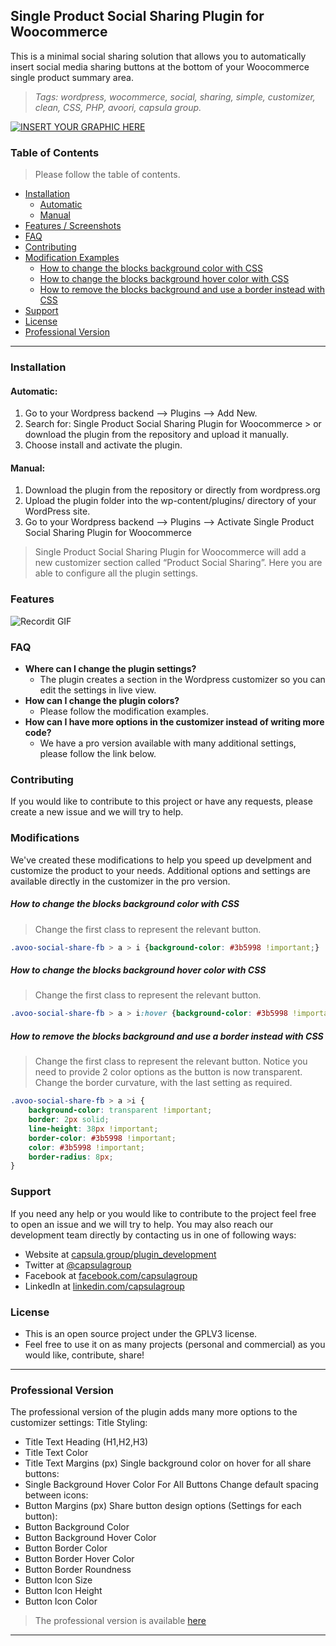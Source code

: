 ## Single Product Social Sharing Plugin for Woocommerce

This is a minimal social sharing solution that allows you to automatically insert social media sharing buttons at the bottom of your Woocommerce single product summary area. 

> <i>Tags: wordpress, wocommerce, social, sharing, simple, customizer, clean, CSS, PHP, avoori, capsula group.</i>

[![INSERT YOUR GRAPHIC HERE](https://image.prntscr.com/image/u0d6bxAgSqS0nCslgZqw2w.png)]()

### Table of Contents

> Please follow the table of contents.

* [Installation](#installation)
  * [Automatic](#automatic)
  * [Manual](#manual)
* [Features / Screenshots](#features)
* [FAQ](#faq)
* [Contributing](#contributing)
* [Modification Examples](#modifications)
  * [How to change the blocks background color with CSS](#how-to-change-the-blocks-background-color-with-css)
  * [How to change the blocks background hover color with CSS](#how-to-change-the-blocks-background-hover-color-with-css)
  * [How to remove the blocks background and use a border instead with CSS](#how-to-remove-the-blocks-background-and-use-a-border-instead-with-css)
* [Support](#support)
* [License](#license)
* [Professional Version](#professional-version)

---

### Installation

#### Automatic:
1. Go to your Wordpress backend --> Plugins --> Add New.
2. Search for: Single Product Social Sharing Plugin for Woocommerce > or download the plugin from the repository and upload it manually.
3. Choose install and activate the plugin.

#### Manual:
1. Download the plugin from the repository or directly from wordpress.org
2. Upload the plugin folder into the wp-content/plugins/ directory of your WordPress site.
3. Go to your Wordpress backend --> Plugins --> Activate Single Product Social Sharing Plugin for Woocommerce

> Single Product Social Sharing Plugin for Woocommerce will add a new customizer section called “Product Social Sharing”. Here you are able to configure all the plugin settings.

### Features


![Recordit GIF](http://g.recordit.co/kWJFgJd4pD.gif)

### FAQ

- **Where can I change the plugin settings?**
    - The plugin creates a section in the Wordpress customizer so you can edit the settings in live view.
- **How can I change the plugin colors?**
    - Please follow the modification examples.
- **How can I have more options in the customizer instead of writing more code?**
    - We have a pro version available with many additional settings, please follow the link below.

### Contributing

If you would like to contribute to this project or have any requests, please create a new issue and we will try to help.

### Modifications

We've created these modifications to help you speed up develpment and customize the product to your needs.
Additional options and settings are available directly in the customizer in the pro version.

##### How to change the blocks background color with CSS
> Change the first class to represent the relevant button.
```css
.avoo-social-share-fb > a > i {background-color: #3b5998 !important;}
```

##### How to change the blocks background hover color with CSS
> Change the first class to represent the relevant button.
```css
.avoo-social-share-fb > a > i:hover {background-color: #3b5998 !important;}
```

##### How to remove the blocks background and use a border instead with CSS
> Change the first class to represent the relevant button. Notice you need to provide 2 color options as the button is now transparent. Change the border curvature, with the last setting as required.
```css
.avoo-social-share-fb > a >i {
    background-color: transparent !important;
    border: 2px solid;
    line-height: 38px !important;
    border-color: #3b5998 !important;
    color: #3b5998 !important;
    border-radius: 8px;
}
```

### Support

If you need any help or you would like to contribute to the project feel free to open an issue and we will try to help.
You may also reach our development team directly by contacting us in one of following ways:

- Website at <a href="https://capsula.group/plugin_development" target="_blank">capsula.group/plugin_development</a>
- Twitter at <a href="https://twitter.com" target="_blank">@capsulagroup</a>
- Facebook at <a href="https://facebook.com" target="_blank">facebook.com/capsulagroup</a>
- LinkedIn at <a href="https://linkedin.com" target="_blank">linkedin.com/capsulagroup</a>

### License

- This is an open source project under the GPLV3 license. 
- Feel free to use it on as many projects (personal and commercial) as you would like, contribute, share!

---


### Professional Version

The professional version of the plugin adds many more options to the customizer settings:
Title Styling:
- Title Text Heading (H1,H2,H3)
- Title Text Color
- Title Text Margins (px)
Single background color on hover for all share buttons:
- Single Background Hover Color For All Buttons
Change default spacing between icons:
- Button Margins (px)
Share button design options (Settings for each button):
- Button Background Color
- Button Background Hover Color
- Button Border Color
- Button Border Hover Color
- Button Border Roundness
- Button Icon Size
- Button Icon Height
- Button Icon Color

> The professional version is available <a href="https://capsula.group/plugins/single-product-social-sharing-plugin-for-woocommerce" target="_blank">here</a>

---
